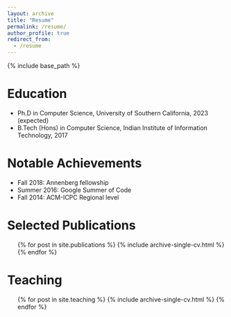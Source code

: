```yaml
---
layout: archive
title: "Resume"
permalink: /resume/
author_profile: true
redirect_from:
  - /resume
---
```


{% include base_path %}

Education
======
* Ph.D in Computer Science, University of Southern California, 2023 (expected)
* B.Tech (Hons) in Computer Science, Indian Institute of Information Technology, 2017

Notable Achievements
======
* Fall 2018: Annenberg fellowship
* Summer 2016: Google Summer of Code
* Fall 2014: ACM-ICPC Regional level


Selected Publications
======
  <ul>{% for post in site.publications %}
    {% include archive-single-cv.html %}
  {% endfor %}</ul>
  
  
Teaching
======
  <ul>{% for post in site.teaching %}
    {% include archive-single-cv.html %}
  {% endfor %}</ul>
